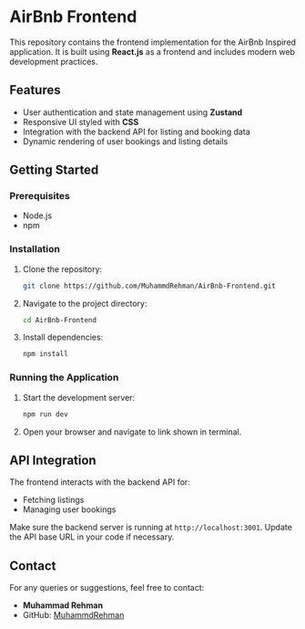# AirBnb Frontend

This repository contains the frontend implementation for the AirBnb Inspired application. It is built using **React.js** as a frontend and includes modern web development practices.

## Features
- User authentication and state management using **Zustand**
- Responsive UI styled with **CSS**
- Integration with the backend API for listing and booking data
- Dynamic rendering of user bookings and listing details

## Getting Started

### Prerequisites
- Node.js
- npm 

### Installation
1. Clone the repository:
   ```bash
   git clone https://github.com/MuhammdRehman/AirBnb-Frontend.git
   ```

2. Navigate to the project directory:
   ```bash
   cd AirBnb-Frontend
   ```

3. Install dependencies:
   ```bash
   npm install
   ```

### Running the Application
1. Start the development server:
   ```bash
   npm run dev
   ```

2. Open your browser and navigate to link shown in terminal.

## API Integration
The frontend interacts with the backend API for:
- Fetching listings
- Managing user bookings

Make sure the backend server is running at `http://localhost:3001`. Update the API base URL in your code if necessary.

## Contact
For any queries or suggestions, feel free to contact:
- **Muhammad Rehman**
- GitHub: [MuhammdRehman](https://github.com/MuhammdRehman)
